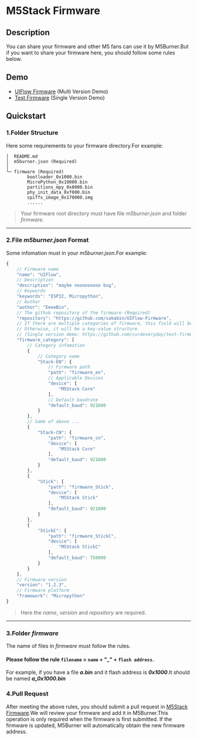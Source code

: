 # M5Stack Firmware

## Description
You can share your firmware and other M5 fans can use it by M5Burner.But if you want to share your firmware here, you should follow some rules below.

## Demo
* [UIFlow Firmware](https://github.com/sakabin/UIFlow-Firmware) (Multi Version Demo)
* [Test Firmware](https://github.com/curdeveryday/test-firmware) (Single Version Demo)

## Quickstart
### __1.Folder Structure__
Here some requirements to your firmware directory.For example:
```
│  README.md
│  m5burner.json (Required)
│
└─ firmware (Required)
        bootloader_0x1000.bin
        MicroPython_0x10000.bin
        partitions_mpy_0x8000.bin
        phy_init_data_0xf000.bin
        spiffs_image_0x170000.img
        ......
```
> Your firmware root directory must have file *m5burner.json* and folder *firmware*.
---
### __2.File *m5burner.json* Format__
Some infomation must in your *m5burner.json*.For example:
``` javascript
{
    // Firmware name
    "name": "UIFlow",
    // Description
    "description": "maybe nooooooooo bug",
    // Keywords
    "keywords": "ESP32, Micropython",
    // Author
    "author": "EeeeBin",
    // The github repository of the firmware (Required)
    "repository": "https://github.com/sakabin/UIFlow-Firmware",
    // If there are multiple categories of firmware, this field will be a array.
    // Otherwise, it will be a key-value structure.
    // (Single version demo: https://github.com/curdeveryday/test-firmware)
    "firmware_category": [
        // Category infomation
        {
            // Category name
            "Stack-EN": {
                // Firmware path
                "path": "firmware_en",
                // Applicable Devices
                "device": [
                    "M5Stack Core"
                ],
                // Default baudrate
                "default_baud": 921600
            }
        },
        // Same of above ...
        {
            "Stack-CN": {
                "path": "firmware_cn",
                "device": [
                    "M5Stack Core"
                ],
                "default_baud": 921600
            }
        },
        {
            "Stick": {
                "path": "firmware_Stick",
                "device": [
                    "M5Stack Stick"
                ],
                "default_baud": 921600
            }
        },
        {
            "StickC": {
                "path": "firmware_StickC",
                "device": [
                    "M5Stack StickC"
                ],
                "default_baud": 750000
            }
        }
    ],
    // Firmware version
    "version": "1.2.3",
    // Firmware platform
    "framework": "Micropython"
}
```
> Here the *name*, *version* and *repository* are required.
---
### __3.Folder *firmware*__
The name of files in *firmware* must follow the rules.

#### __Please follow the rule `filename` = `name` + "_" + `flash address`.__

For example, if you have a file _**a.bin**_ and it flash address is _**0x1000**_.It should be named _**a_0x1000.bin**_

### __4.Pull Request__
After meeting the above rules, you should submit a pull request in [M5Stack Firmware](https://github.com/EeeeBin/UIFlow-Firmware/pulls).We will review your firmware and add it in M5Burner.This operation is only required when the firmware is first submitted. If the firmware is updated, M5Burner will automatically obtain the new firmware address.
